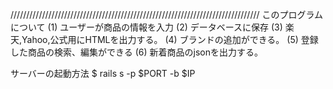 ///////////////////////////////////////////////////////////////////////////////
このプログラムについて
(1) ユーザーが商品の情報を入力
(2) データベースに保存
(3) 楽天,Yahoo,公式用にHTMLを出力する。
(4) ブランドの追加ができる。
(5) 登録した商品の検索、編集ができる
(6) 新着商品のjsonを出力する。

サーバーの起動方法
$ rails s -p $PORT -b $IP